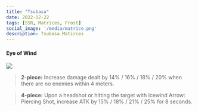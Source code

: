 ```yaml
---
title: "Tsubasa"
date: 2022-12-22
tags: [SSR, Matrices, Frost]
social_image: '/media/matrice.png'
description: Tsubasa Matirces
---
```


#### Eye of Wind

![](https://i.postimg.cc/B6D7ffSj/Tsubasa-m.png)

> **2-piece:** Increase damage dealt by 14% / 16% / 18% / 20% when there are no enemies within 4 meters.

> **4-piece:** Upon a headshot or hitting the target with Icewind Arrow: Piercing Shot, increase ATK by 15% / 18% / 21% / 25% for 8 seconds.

